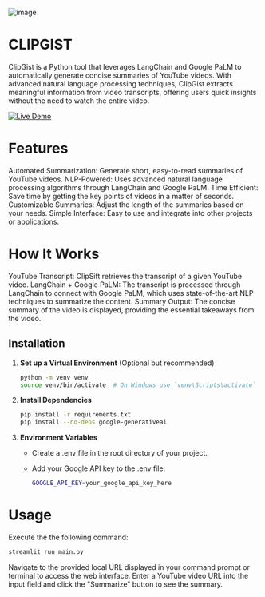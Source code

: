 
![image](https://github.com/user-attachments/assets/1ee73388-7a11-44c5-b7c9-766522430a68)



# CLIPGIST

ClipGist is a Python tool that leverages LangChain and Google PaLM to automatically generate concise summaries of YouTube videos. With advanced natural language processing techniques, ClipGist extracts meaningful information from video transcripts, offering users quick insights without the need to watch the entire video.


[![Live Demo](https://img.shields.io/badge/Live%20Demo-View%20CLIPGIST-blue)](https://yt-video-summarizer-ai.streamlit.app/)


# Features

Automated Summarization: Generate short, easy-to-read summaries of YouTube videos.
NLP-Powered: Uses advanced natural language processing algorithms through LangChain and Google PaLM.
Time Efficient: Save time by getting the key points of videos in a matter of seconds.
Customizable Summaries: Adjust the length of the summaries based on your needs.
Simple Interface: Easy to use and integrate into other projects or applications.

# How It Works

YouTube Transcript: ClipSift retrieves the transcript of a given YouTube video.
LangChain + Google PaLM: The transcript is processed through LangChain to connect with Google PaLM, which uses state-of-the-art NLP techniques to summarize the content.
Summary Output: The concise summary of the video is displayed, providing the essential takeaways from the video.

## Installation

 

  1. **Set up a Virtual Environment** (Optional but recommended)

     ```bash
     python -m venv venv
     source venv/bin/activate  # On Windows use `venv\Scripts\activate`
     ```

  2. **Install Dependencies**

     ```bash
     pip install -r requirements.txt
     pip install --no-deps google-generativeai
     ```

  3. **Environment Variables**
     - Create a .env file in the root directory of your project.
     - Add your Google API key to the .env file:

       ```bash
       GOOGLE_API_KEY=your_google_api_key_here
       ```

# Usage

Execute the the following command:
```bash
streamlit run main.py
````

Navigate to the provided local URL displayed in your command prompt or terminal to access the web interface. Enter a YouTube video URL into the input field and click the "Summarize" button to see the summary.
